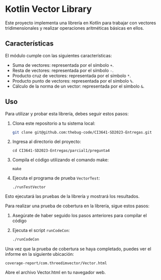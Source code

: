 # Kotlin Vector Library

Este proyecto implementa una librería en Kotlin para trabajar con vectores tridimensionales y realizar operaciones aritméticas básicas en ellos.

## Características

El módulo cumple con las siguientes características:

- Suma de vectores: representada por el símbolo `+`.
- Resta de vectores: representada por el símbolo `-`.
- Producto cruz de vectores: representada por el símbolo `*`.
- Producto punto de vectores: representada por el símbolo `%`.
- Cálculo de la norma de un vector: representada por el símbolo `&`.

## Uso

Para utilizar y probar esta librería, debes seguir estos pasos:

1. Clona este repositorio a tu sistema local:

   ```bash
   git clone git@github.com:thebug-code/CI3641-SD2023-Entregas.git

    ```
2. Ingresa al directorio del proyecto:
    ```
    cd CI3641-SD2023-Entregas/parcial1/pregunta4
    ```
3. Compila el código utilizando el comando make:
    ```
    make
    ```
4. Ejecuta el programa de prueba `VectorTest`:
    ```
    ./runTestVector
    ```

Esto ejecutará las pruebas de la librería y mostrará los resultados.

Para realizar una prueba de cobertura en la librería, sigue estos pasos:

1. Asegúrate de haber seguido los pasos anteriores para compilar el código

2. Ejecuta el script `runCodeCon`:
   ```bash
   ./runCodeCon
   ```

Una vez que la prueba de cobertura se haya completado, puedes ver el informe en la siguiente ubicación:
```
coverage-report/com.threedimvector/Vector.html
```
Abre el archivo Vector.html en tu navegador web.


